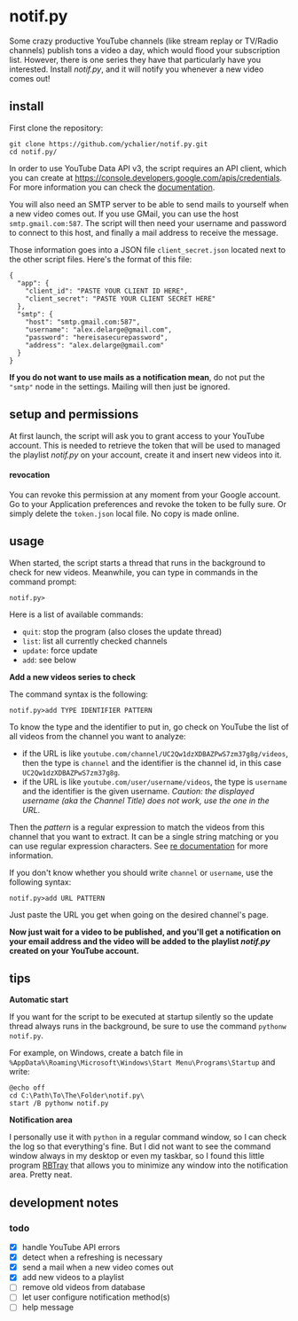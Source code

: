 # notif.py

Some crazy productive YouTube channels (like stream replay or TV/Radio channels) publish tons a video a day, which would flood your subscription list. However, there is one series they have that particularly have you interested. Install *notif.py*, and it will notify you whenever a new video comes out!

## install

First clone the repository:

    git clone https://github.com/ychalier/notif.py.git
    cd notif.py/

In order to use YouTube Data API v3, the script requires an API client, which you can create at https://console.developers.google.com/apis/credentials. For more information you can check the [documentation](https://developers.google.com/youtube/registering_an_application).

You will also need an SMTP server to be able to send mails to yourself when a new video comes out. If you use GMail, you can use the host `smtp.gmail.com:587`. The script will then need your username and password to connect to this host, and finally a mail address to receive the message.

Those information goes into a JSON file `client_secret.json` located next to the other script files. Here's the format of this file:

    {
      "app": {
        "client_id": "PASTE YOUR CLIENT ID HERE",
        "client_secret": "PASTE YOUR CLIENT SECRET HERE"
      },
      "smtp": {
        "host": "smtp.gmail.com:587",
        "username": "alex.delarge@gmail.com",
        "password": "hereisasecurepassword",
        "address": "alex.delarge@gmail.com"
      }
    }

**If you do not want to use mails as a notification mean**, do not put the `"smtp"` node in the settings. Mailing will then just be ignored.

## setup and permissions

At first launch, the script will ask you to grant access to your YouTube account. This is needed to retrieve the token that will be used to managed the playlist _notif.py_ on your account, create it and insert new videos into it.

#### revocation

You can revoke this permission at any moment from your Google account. Go to your Application preferences and revoke the token to be fully sure. Or simply delete the `token.json` local file. No copy is made online.

## usage

When started, the script starts a thread that runs in the background to check for new videos. Meanwhile, you can type in commands in the command prompt:

    notif.py>

Here is a list of available commands:

 - `quit`: stop the program (also closes the update thread)
 - `list`: list all currently checked channels
 - `update`: force update
 - `add`: see below

**Add a new videos series to check**

The command syntax is the following:

    notif.py>add TYPE IDENTIFIER PATTERN

To know the type and the identifier to put in, go check on YouTube the list of all videos from the channel you want to analyze:
 - if the URL is like `youtube.com/channel/UC2Qw1dzXDBAZPwS7zm37g8g/videos`, then the type is `channel` and the identifier is the channel id, in this case `UC2Qw1dzXDBAZPwS7zm37g8g`.
 - if the URL is like `youtube.com/user/username/videos`, the type is `username` and the identifier is the given username. *Caution: the displayed username (aka the Channel Title) does not work, use the one in the URL*.

Then the *pattern* is a regular expression to match the videos from this channel that you want to extract. It can be a single string matching or you can use regular expression characters. See [re documentation](https://docs.python.org/3.5/library/re.html) for more information.

If you don't know whether you should write `channel` or `username`, use the following syntax:

    notif.py>add URL PATTERN

Just paste the URL you get when going on the desired channel's page.

**Now just wait for a video to be published, and you'll get a notification on your email address and the video will be added to the playlist _notif.py_ created on your YouTube account.**

## tips

**Automatic start**

If you want for the script to be executed at startup silently so the update thread always runs in the background, be sure to use the command `pythonw notif.py`.

For example, on Windows, create a batch file in `%AppData%\Roaming\Microsoft\Windows\Start Menu\Programs\Startup` and write:

    @echo off
    cd C:\Path\To\The\Folder\notif.py\
    start /B pythonw notif.py

**Notification area**

I personally use it with `python` in a regular command window, so I can check the log so that everything's fine. But I did not want to see the command window always in my desktop or even my taskbar, so I found this little program [RBTray](http://rbtray.sourceforge.net) that allows you to minimize any window into the notification area. Pretty neat.

## development notes

### todo

 - [x] handle YouTube API errors
 - [x] detect when a refreshing is necessary
 - [x] send a mail when a new video comes out
 - [x] add new videos to a playlist
 - [ ] remove old videos from database
 - [ ] let user configure notification method(s)
 - [ ] help message
